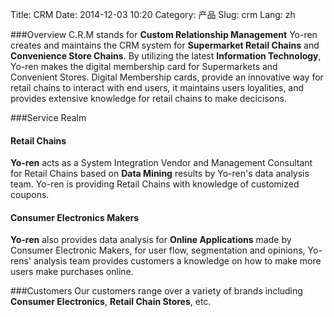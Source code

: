 Title: CRM
Date: 2014-12-03 10:20
Category: 产品
Slug: crm
Lang: zh

###Overview
C.R.M stands for **Custom Relationship Management**
Yo-ren creates and maintains the CRM system for **Supermarket Retail Chains** and **Convenience Store Chains**. By utilizing the latest **Information Technology**, Yo-ren makes the digital membership card for Supermarkets and Convenient Stores. Digital Membership cards, provide an innovative way for retail chains to interact with end users, it maintains users loyalities, and provides extensive knowledge for retail chains to make decicisons.

###Service Realm
#### **Retail Chains**
**Yo-ren** acts as a System Integration Vendor and Management Consultant for Retail Chains based on **Data Mining** results by Yo-ren's data analysis team. Yo-ren is providing Retail Chains with knowledge of customized coupons. 

#### **Consumer Electronics Makers**
**Yo-ren** also provides data analysis for **Online Applications** made by Consumer Electronic Makers, for user flow, segmentation and opinions, Yo-rens' analysis team provides customers a knowledge on how to make more users make purchases online.

###Customers
Our customers range over a variety of brands including **Consumer Electronics**, **Retail Chain Stores**, etc.
